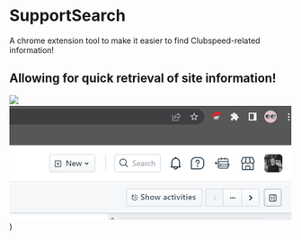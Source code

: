 # SupportSearch
A chrome extension tool to make it easier to find Clubspeed-related information!

## Allowing for quick retrieval of site information!
![](https://github.com/UnitedPuggs/SupportSearch/supporty.gif)
![](https://github.com/UnitedPuggs/SupportSearch/blob/main/supporty.gif))
